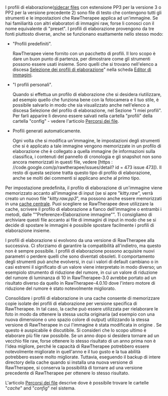 I profili di elaborazione([sidecar
files](https://en.wikipedia.org/wiki/Sidecar_file) con estensione PP3
per la versione 3 o PP2 per la versione precedente 2) sono file di testo
che contengono tutti gli strumenti e le impostazioni che RawTherapee
applica ad un'immagine. Se hai familiarità con altri elaboratori di
immagini raw, forse li conosci con il nome equivalente di "preset". I
profili di elaborazione provengono da tre fonti piuttosto diverse, anche
se funzionano esattamente nello stesso modo:

- "Profili predefiniti".

  RawTherapee viene fornito con un pacchetto di profili. Il loro scopo è
  dare un buon punto di partenza, per dimostrare come gli strumenti
  possono essere usati insieme. Sono quelli che si trovano nell'elenco a
  discesa [Selezione dei profili di
  elaborazione](The_Image_Editor_Tab#Processing_Profile_Selector "wikilink")"
  nella scheda [Editor di immagini](The_Image_Editor_Tab "wikilink").
- "I profili personali".

  Quando si effettua un profilo di elaborazione che si desidera
  riutilizzare, ad esempio quello che funziona bene con la fotocamera e
  il tuo stile, è possibile salvarlo in modo che sia visualizzato anche
  nell'elenco a discesa Selezione del profilo di elaborazione, nel
  Sezione "I miei profili". Per farli apparire lì devono essere salvati
  nella cartella "profili" della cartella "config" - vedere l'articolo
  [Percorsi dei file](File_Paths "wikilink").
- Profili generati automaticamente.

  Ogni volta che si modifica un'immagine, le impostazioni degli
  strumenti che si è applicato a tale immagine vengono memorizzate in un
  profilo di elaborazione che è collegato a quella immagine (le
  informazioni sulla classifica, i contenuti del pannello di cronologia
  e gli snapshot non sono ancora memorizzati in questi file, vedere
  \[https : //code.google.com/p/rawtherapee/issues/detail? id = 473
  issue 473\]). Il resto di questa sezione tratta questo tipo di profilo
  di elaborazione, anche se molti dei commenti si applicano anche al
  primo tipo.

Per impostazione predefinita, il profilo di elaborazione di un'immagine
viene memorizzato accanto all'immagine di input (se si apre
"*kitty.raw*", verrà creato un nuovo file "*kitty.raw.pp3*", ma possono
anche essere memorizzati in una [cache centrale](File_Paths "wikilink").
Puoi scegliere se RawTherapee deve utilizzare la cache, scrivere il
profilo di elaborazione a fianco dell'immagine o entrambi i metodi,
dalle ""Preferenze\>Elaborazione immagine"". Ti consigliamo di
archiviare questi file accanto ai file di immagini di input in modo che
se si decide di spostare le immagini è possibile spostare facilmente i
profili di elaborazione insieme.

I profili di elaborazione si evolvono da una versione di RawTherapee
alla successiva. Ci sforziamo di garantire la compatibilità
all'indietro, ma questo non è sempre possibile. I profili di
elaborazione possono acquisire nuovi parametri o perdere quelli che sono
diventati obsoleti. Il comportamento degli strumenti può anche
evolversi, in cui i valori di default cambiano o in casi estremi il
significato di un valore viene interpretato in modo diverso; un
esempiolo strumento di riduzione del rumore, in cui un valore di
riduzione del rumore di luminanza di 10 in RawTherapee-3.0 avrebbe
portato ad un risultato diverso da quello in RawTherapee-4.0.10 dove
l'intero motore di riduzione del rumore è stato notevolmente migliorato.

Consolidare i profili di elaborazione in una cache consente di
memorizzare copie isolate dei profili di elaborazione per versione
specifica di RawTherapee. In tal caso, la cache può essere utilizzata
per rielaborare le foto in modo da ottenere la stessa uscita originaria
(ad esempio con una nuova dimensione o uno spazio colore di output)
utilizzando la stessa versione di RawTherapee in cui l'immagine è stata
modificata in origine . Se questo è auspicabile è discutibile. Si
consideri che lo scopo ultimo è elaborare più file raw possibile. Se un
anno dopo si desidera tornare ad un vecchio file raw, forse ottenere lo
stesso risultato di un anno prima non è l'idea migliore, perché le
capacità di RawTherapee potrebbero essere notevolmente migliorate in
quell'anno e il tuo gusto e la tua abilità potrebbero essere molto
migliorate. Tuttavia, eseguendo il backup di intere directory della
cache quando si installa una nuova versione di RawTherapee, si conserva
la possibilità di tornare ad una versione precedente di RawTherapee per
ottenere lo stesso risultato.

L'articolo [Percorsi dei file](File_Paths "wikilink") descrive dove è
possibile trovare le cartelle "*cache*" and "*config*" nel sistema.